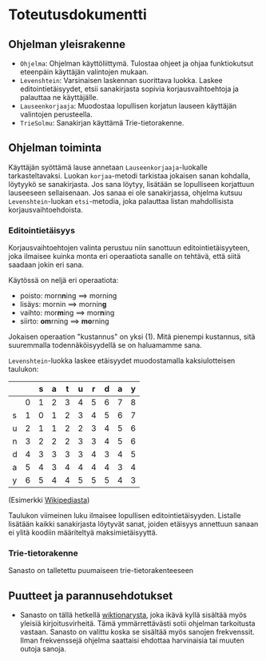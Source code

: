 # Toteutusdokumentti

## Ohjelman yleisrakenne

- `Ohjelma`: Ohjelman käyttöliittymä. Tulostaa ohjeet ja ohjaa funktiokutsut eteenpäin käyttäjän valintojen mukaan.
- `Levenshtein`: Varsinaisen laskennan suorittava luokka. Laskee editointietäisyydet, etsii sanakirjasta sopivia korjausvaihtoehtoja ja palauttaa ne käyttäjälle.
- `Lauseenkorjaaja`: Muodostaa lopullisen korjatun lauseen käyttäjän valintojen perusteella.
- `TrieSolmu`: Sanakirjan käyttämä Trie-tietorakenne.

## Ohjelman toiminta

Käyttäjän syöttämä lause annetaan `Lauseenkorjaaja`-luokalle tarkasteltavaksi. Luokan `korjaa`-metodi tarkistaa jokaisen sanan kohdalla, löytyykö se sanakirjasta. Jos sana löytyy, lisätään se lopulliseen korjattuun lauseeseen sellaisenaan. Jos sanaa ei ole sanakirjassa, ohjelma kutsuu `Levenshtein`-luokan `etsi`-metodia, joka palauttaa listan mahdollisista korjausvaihtoehdoista.

### Editointietäisyys

Korjausvaihtoehtojen valinta perustuu niin sanottuun editointietäisyyteen, joka ilmaisee kuinka monta eri operaatiota sanalle on tehtävä, että siitä saadaan jokin eri sana.

Käytössä on neljä eri operaatiota:
- poisto: morn**n**ing ==> morning
- lisäys: mornin ==> mornin**g**
- vaihto: mor**m**ing ==> mor**n**ing
- siirto: **om**rning ==> **mo**rning

Jokaisen operaation "kustannus" on yksi (1). Mitä pienempi kustannus, sitä suuremmalla todennäköisyydellä se on haluamamme sana.

`Levenshtein`-luokka laskee etäisyydet muodostamalla kaksiulotteisen taulukon:

|   |   | s | a | t | u | r | d | a | y |
| - | - | - | - | - | - | - | - | - | - |
|   | 0 | 1 | 2 | 3 | 4 | 5 | 6 | 7 | 8 |
| s | 1 | 0 | 1 | 2 | 3 | 4 | 5 | 6 | 7 |
| u | 2 | 1 | 1 | 2 | 2 | 3 | 4 | 5 | 6 |
| n | 3 | 2 | 2 | 2 | 3 | 3 | 4 | 5 | 6 |
| d | 4 | 3 | 3 | 3 | 3 | 4 | 3 | 4 | 5 |
| a | 5 | 4 | 3 | 4 | 4 | 4 | 4 | 3 | 4 |
| y | 6 | 5 | 4 | 4 | 5 | 5 | 5 | 4 | 3 |

(Esimerkki [Wikipediasta](https://en.wikipedia.org/wiki/Levenshtein_distance))

Taulukon viimeinen luku ilmaisee lopullisen editointietäisyyden. Listalle lisätään kaikki sanakirjasta löytyvät sanat, joiden etäisyys annettuun sanaan ei ylitä koodiin määriteltyä maksimietäisyyttä.

### Trie-tietorakenne

Sanasto on talletettu puumaiseen trie-tietorakenteeseen


## Puutteet ja parannusehdotukset
- Sanasto on tällä hetkellä [wiktionarysta](https://en.lexipedia.org/), joka ikävä kyllä sisältää myös yleisiä kirjoitusvirheitä. Tämä ymmärrettävästi sotii ohjelman tarkoitusta vastaan. Sanasto on valittu koska se sisältää myös sanojen frekvenssit. Ilman frekvenssejä ohjelma saattaisi ehdottaa harvinaisia tai muuten outoja sanoja.
